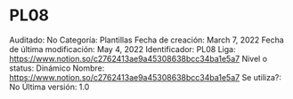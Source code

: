 # PL08

Auditado: No
Categoría: Plantillas
Fecha de creación: March 7, 2022
Fecha de última modificación: May 4, 2022
Identificador: PL08
Liga: https://www.notion.so/c2762413ae9a45308638bcc34ba1e5a7 
Nivel o status: Dinámico
Nombre: https://www.notion.so/c2762413ae9a45308638bcc34ba1e5a7 
Se utiliza?: No
Última versión: 1.0